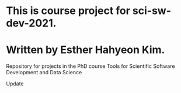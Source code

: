 # This is course project for sci-sw-dev-2021.
# Written by Esther Hahyeon Kim. 
Repository for projects in the PhD course Tools for Scientific Software Development and Data Science

Update
